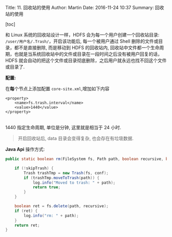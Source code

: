 Title: 11. 回收站的使用
Author: Martin
Date: 2016-11-24 10:37
Summary: 回收站的使用

[toc]

和 Linux 系统的回收站设计一样，HDFS 会为每一个用户创建一个回收站目录: `/user/用户名/.Trash/`，开启该功能后, 每一个被用户通过 Shell 删除的文件或目录，都不是直接删除, 而是移动到 HDFS 的回收站内, 回收站中文件都一个生命周期，也就是当系统回收站中的文件或目录在一段时间之后没有被用户回复的话，HDFS 就会自动的把这个文件或目录彻底删除，之后用户就永远也找不回这个文件或目录了.

**配置:**

在**每**个节点上添加配置 `core-site.xml`,增加如下内容

```
<property>
    <name>fs.trash.interval</name>
    <value>1440</value>
</property>
```
<br>
1440 指定生命周期, 单位是分钟, 这里就是相当于 24 小时.

> 开启回收站后, data 目录会变得复杂, 也会存在有垃圾数据.

**Java Api** 操作方式:

```java
public static boolean rm(FileSystem fs, Path path, boolean recursive, boolean skipTrash) throws IOException {

    if (!skipTrash) {
        Trash trashTmp = new Trash(fs, conf);
        if (trashTmp.moveToTrash(path)) {
            log.info("Moved to trash: " + path);
            return true;
        }
    }

    boolean ret = fs.delete(path, recursive);
    if (ret) {
        log.info("rm: " + path);
    }
    return ret;
}
```
<br>
